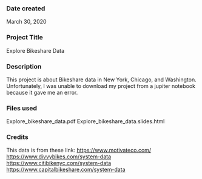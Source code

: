 ### Date created
March 30, 2020

### Project Title
Explore Bikeshare Data

### Description
This project is about Bikeshare data in New York, Chicago, and Washington.
Unfortunately, I was unable to download my project from a jupiter notebook because it gave me an error.

### Files used
Explore_bikeshare_data.pdf
Explore_bikeshare_data.slides.html

### Credits
This data is from these link:
https://www.motivateco.com/
https://www.divvybikes.com/system-data
https://www.citibikenyc.com/system-data
https://www.capitalbikeshare.com/system-data
